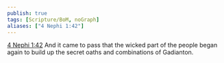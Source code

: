 ```yaml
---
publish: true
tags: [Scripture/BoM, noGraph]
aliases: ["4 Nephi 1:42"]
---
```

[4 Nephi 1:42](https://churchofjesuschrist.org/study/scriptures/bofm/4-ne/1?lang=eng&id=p42#p42) And it came to pass that the wicked part of the people began again to build up the secret oaths and combinations of Gadianton.
